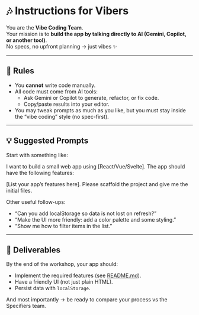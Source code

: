 # 🎶 Instructions for Vibers

You are the **Vibe Coding Team**.  
Your mission is to **build the app by talking directly to AI (Gemini, Copilot, or another tool)**.  
No specs, no upfront planning → just vibes ✨

---

## 📝 Rules

- You **cannot** write code manually.  
- All code must come from AI tools:
  - Ask Gemini or Copilot to generate, refactor, or fix code.  
  - Copy/paste results into your editor.  
- You may tweak prompts as much as you like, but you must stay inside the “vibe coding” style (no spec-first).  

---

## 💡 Suggested Prompts

Start with something like:

I want to build a small web app using [React/Vue/Svelte].
The app should have the following features:

[List your app’s features here].
Please scaffold the project and give me the initial files.


Other useful follow-ups:

- “Can you add localStorage so data is not lost on refresh?”  
- “Make the UI more friendly: add a color palette and some styling.”  
- “Show me how to filter items in the list.”  

---

## 🎯 Deliverables

By the end of the workshop, your app should:

- Implement the required features (see [README.md](./README.md)).  
- Have a friendly UI (not just plain HTML).  
- Persist data with `localStorage`.  

And most importantly → be ready to compare your process vs the Specifiers team.  
